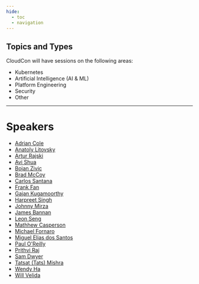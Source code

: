 ```yaml
---
hide:
  - toc
  - navigation
---
```


## Topics and Types

CloudCon will have sessions on the following areas:

* Kubernetes
* Artificial Intelligence (AI & ML)
* Platform Engineering
* Security
* Other

---

# Speakers

* [Adrian Cole](abstracts/AdrianCole.md)
* [Anatoly Litovsky](abstracts/AnatolyLitovsky.md)
* [Artur Rajski](abstracts/ArturRajski.md)
* [Avi Shua](abstracts/AviShua.md)
* [Bojan Zivic](abstracts/BojanZivic.md)
* [Brad McCoy](abstracts/BradMcCoy.md)
* [Carlos Santana](abstracts/CarlosSantana.md)
* [Frank Fan](abstracts/FrankFan.md)
* [Gajan Kugamoorthy](abstracts/GajanKugamoorthy.md)
* [Harpreet Singh](abstracts/HarpreetSingh.md)
* [Johnny Mirza](abstracts/JohnnyMirza.md)
* [James Bannan](abstracts/JamesBannan.md)
* [Leon Seng](abstracts/LeonSeng.md)
* [Mathhew Casperson](abstracts/MatthewCasperson.md)
* [Michael Fornaro](abstracts/MichaelFornaro.md)
* [Miguel Elias dos Santos](abstracts/MiguelEliasdosSantos.md)
* [Paul O'Reilly](abstracts/PaulOReilly.md)
* [Prithvi Raj](abstracts/PrithviRaj.md)
* [Sam Dwyer](abstracts/SamDwyer.md)
* [Tatsat (Tats) Mishra](abstracts/TatsatMishra.md)
* [Wendy Ha](abstracts/WendyHa.md)
* [Will Velida](abstracts/WillVelida.md)
